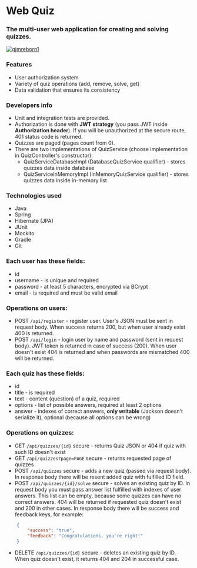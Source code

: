 # Web Quiz
### The multi-user web application for creating and solving quizzes.

[![gjmreborn1](https://circleci.com/gh/gjmreborn1/WebQuiz.svg?style=shield)](https://circleci.com)

### Features
* User authorization system
* Variety of quiz operations (add, remove, solve, get)
* Data validation that ensures its consistency

### Developers info
* Unit and integration tests are provided.
* Authorization is done with **JWT strategy** (you pass JWT inside **Authorization header**).
If you will be unauthorized at the secure route, 401 status code is returned.
* Quizzes are paged (pages count from 0).
* There are two implementations of QuizService (choose implementation in QuizController's constructor):
    * QuizServiceDatabaseImpl (DatabaseQuizService qualifier) - stores quizzes data inside database
    * QuizServiceInMemoryImpl (InMemoryQuizService qualifier) - stores quizzes data inside in-memory list

### Technologies used
* Java
* Spring
* Hibernate (JPA)
* JUnit
* Mockito
* Gradle
* Git

### Each user has these fields:
* id
* username - is unique and required
* password - at least 5 characters, encrypted via BCrypt
* email - is required and must be valid email

### Operations on users:
* POST `/api/register` - register user. User's JSON must be sent in request body. When success returns 200, but when user already exist 400 is returned.
* POST `/api/login` - login user by name and password (sent in request body). JWT token is returned in case of success (200).
When user doesn't exist 404 is returned and when passwords are mismatched 400 will be returned.

### Each quiz has these fields:
* id
* title - is required
* text - content (question) of a quiz, required
* options - list of possible answers, required at least 2 options
* answer - indexes of correct answers, **only writable** (Jackson doesn't serialize it), optional (because all options can be wrong)

### Operations on quizzes:
* GET `/api/quizzes/{id}` secure - returns Quiz JSON or 404 if quiz with such ID doesn't exist
* GET `/api/quizzes?page=PAGE` secure - returns requested page of quizzes
* POST `/api/quizzes` secure - adds a new quiz (passed via request body). In response body there will be resent added quiz with fulfilled ID field.
* POST `/api/quizzes/{id}/solve` secure - solves an existing quiz by ID. In request body you must pass answer list fulfilled with indexes of user answers. This list can be empty, because some quizzes can have no correct answers.
404 will be returned if requested quiz doesn't exist and 200 in other cases. In response body there will be success and feedback keys, for example:
```json
    {
        "success": "true",
        "feedback": "Congratulations, you're right!"
    }
```
* DELETE `/api/quizzes/{id}` secure - deletes an existing quiz by ID. When quiz doesn't exist, it returns 404 and 204 in successful case.
